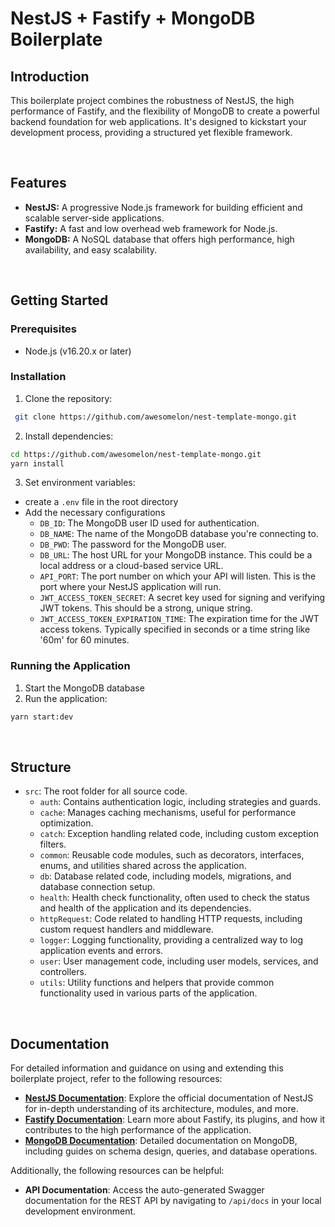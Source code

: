 # NestJS + Fastify + MongoDB Boilerplate

## Introduction

This boilerplate project combines the robustness of NestJS, the high performance of Fastify, and the flexibility of MongoDB to create a powerful backend foundation for web applications. It's designed to kickstart your development process, providing a structured yet flexible framework.

<br >

## Features

- **NestJS:** A progressive Node.js framework for building efficient and scalable server-side applications.
- **Fastify:** A fast and low overhead web framework for Node.js.
- **MongoDB:** A NoSQL database that offers high performance, high availability, and easy scalability.

<br >

## Getting Started

### Prerequisites

- Node.js (v16.20.x or later)

### Installation

1. Clone the repository:

```bash
 git clone https://github.com/awesomelon/nest-template-mongo.git
```

2. Install dependencies:

```bash
cd https://github.com/awesomelon/nest-template-mongo.git
yarn install
```

3. Set environment variables:

- create a `.env` file in the root directory
- Add the necessary configurations
  - `DB_ID`: The MongoDB user ID used for authentication.
  - `DB_NAME`: The name of the MongoDB database you're connecting to.
  - `DB_PWD`: The password for the MongoDB user.
  - `DB_URL`: The host URL for your MongoDB instance. This could be a local address or a cloud-based service URL.
  - `API_PORT`: The port number on which your API will listen. This is the port where your NestJS application will run.
  - `JWT_ACCESS_TOKEN_SECRET`: A secret key used for signing and verifying JWT tokens. This should be a strong, unique string.
  - `JWT_ACCESS_TOKEN_EXPIRATION_TIME`: The expiration time for the JWT access tokens. Typically specified in seconds or a time string like '60m' for 60 minutes.

### Running the Application

1. Start the MongoDB database
2. Run the application:

```bash
yarn start:dev
```

<br >

## Structure

- `src`: The root folder for all source code.
  - `auth`: Contains authentication logic, including strategies and guards.
  - `cache`: Manages caching mechanisms, useful for performance optimization.
  - `catch`: Exception handling related code, including custom exception filters.
  - `common`: Reusable code modules, such as decorators, interfaces, enums, and utilities shared across the application.
  - `db`: Database related code, including models, migrations, and database connection setup.
  - `health`: Health check functionality, often used to check the status and health of the application and its dependencies.
  - `httpRequest`: Code related to handling HTTP requests, including custom request handlers and middleware.
  - `logger`: Logging functionality, providing a centralized way to log application events and errors.
  - `user`: User management code, including user models, services, and controllers.
  - `utils`: Utility functions and helpers that provide common functionality used in various parts of the application.

<br >

## Documentation

For detailed information and guidance on using and extending this boilerplate project, refer to the following resources:

- [**NestJS Documentation**](https://docs.nestjs.com/): Explore the official documentation of NestJS for in-depth understanding of its architecture, modules, and more.
- [**Fastify Documentation**](https://www.fastify.io/docs/latest/): Learn more about Fastify, its plugins, and how it contributes to the high performance of the application.
- [**MongoDB Documentation**](https://docs.mongodb.com/): Detailed documentation on MongoDB, including guides on schema design, queries, and database operations.

Additionally, the following resources can be helpful:

- **API Documentation**: Access the auto-generated Swagger documentation for the REST API by navigating to `/api/docs` in your local development environment.
